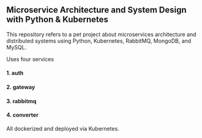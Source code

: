 ## Microservice Architecture and System Design with Python & Kubernetes

This repository refers to a pet project about microservices architecture and distributed systems using Python, Kubernetes, RabbitMQ, MongoDB, and MySQL.

Uses four services

#### 1. auth
#### 2. gateway
#### 3. rabbitmq
#### 4. converter

All dockerized and deployed via Kubernetes. 
